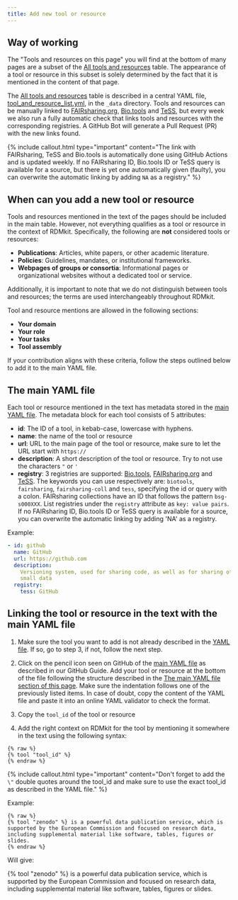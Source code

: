 ```yaml
---
title: Add new tool or resource
---
```


## Way of working

The "Tools and resources on this page" you will find at the bottom of many pages are a subset of the [All tools and resources](all_tools_and_resources) table. The appearance of a tool or resource in this subset is solely determined by the fact that it is mentioned in the content of that page.

The [All tools and resources](all_tools_and_resources) table is described in a central YAML file, [tool_and_resource_list.yml](https://github.com/elixir-europe/rdmkit/blob/master/_data/tool_and_resource_list.yml), in the `_data` directory. Tools and resources can be manually linked to [FAIRsharing.org](https://fairsharing.org/), [Bio.tools](https://bio.tools) and [TeSS](https://tess.elixir-europe.org/), but every week we also run a fully automatic check that links tools and resources with the corresponding registries. A GitHub Bot will generate a Pull Request (PR) with the new links found.

{% include callout.html type="important" content="The link with FAIRsharing, TeSS and Bio.tools is automatically done using GitHub Actions and is updated weekly. If no FAIRsharing ID, Bio.tools ID or TeSS query is available for a source, but there is yet one automatically given (faulty), you can overwrite the automatic linking by adding `NA` as a registry." %}


## When can you add a new tool or resource

Tools and resources mentioned in the text of the pages should be included in the main table. However, not everything qualifies as a tool or resource in the context of RDMkit. Specifically, the following are **not** considered tools or resources:  
- **Publications**: Articles, white papers, or other academic literature.  
- **Policies**: Guidelines, mandates, or institutional frameworks.  
- **Webpages of groups or consortia**: Informational pages or organizational websites without a dedicated tool or service.

Additionally, it is important to note that we do not distinguish between tools and resources; the terms are used interchangeably throughout RDMkit.

Tool and resource mentions are allowed in the following sections:  
- **Your domain**  
- **Your role**  
- **Your tasks**  
- **Tool assembly**  

If your contribution aligns with these criteria, follow the steps outlined below to add it to the main YAML file.

## The main YAML file

Each tool or resource mentioned in the text has metadata stored in the [main YAML file](https://github.com/elixir-europe/rdmkit/blob/master/_data/tool_and_resource_list.yml). The metadata block for each tool consists of 5 attributes:
- **id**: The ID of a tool, in kebab-case, lowercase with hyphens.
- **name**: the name of the tool or resource
- **url**: URL to the main page of the tool or resource, make sure to let the URL start with `https://`
- **description**: A short description of the tool or resource. Try to not use the characters `"` or `'` 
- **registry**: 3 registries are supported: [Bio.tools](https://bio.tools), [FAIRsharing.org](https://fairsharing.org/) and [TeSS](https://tess.elixir-europe.org/). The keywords you can use respectively are: `biotools`, `fairsharing`, `fairsharing-coll` and `tess`, specifying the id or query with a colon. FAIRsharing collections have an ID that follows the pattern `bsg-s000XXX`. List registries under the `registry` attribute as `key: value pairs`. If no FAIRsharing ID, Bio.tools ID or TeSS query is available for a source, you can overwrite the automatic linking by adding 'NA' as a registry.

Example:

```yml
- id: github
  name: GitHub
  url: https://github.com
  description:
    Versioning system, used for sharing code, as well as for sharing of
    small data
  registry:
    tess: GitHub
```

## Linking the tool or resource in the text with the main YAML file

1. Make sure the tool you want to add is not already described in the [YAML file](https://github.com/elixir-europe/rdmkit/blob/master/_data/tool_and_resource_list.yml). If so, go to step 3, if not, follow the next step.

1. Click on the pencil icon seen on GitHub of the [main YAML file](https://github.com/elixir-europe/rdmkit/blob/master/_data/tool_and_resource_list.yml) as described in our GitHub Guide. Add your tool or resource at the bottom of the file following the structure described in the [The main YAML file section of this page](#the-main-YAML-file). Make sure the indentation follows one of the previously listed items. In case of doubt, copy the content of the YAML file and paste it into an online YAML validator to check the format.

1. Copy the `tool_id` of the tool or resource

1. Add the right context on RDMkit for the tool by mentioning it somewhere in the text using the following syntax:
  
  ```
  {% raw %}
  {% tool "tool_id" %}
  {% endraw %}
  ```

  {% include callout.html type="important" content="Don't forget to add the `\"` double quotes around the tool_id and make sure to use the exact tool_id as described in the YAML file." %}

  Example:

  ```
  {% raw %}
  {% tool "zenodo" %} is a powerful data publication service, which is supported by the European Commission and focused on research data, including supplemental material like software, tables, figures or slides.
  {% endraw %}
  ```
  Will give: 
  
  {% tool "zenodo" %} is a powerful data publication service, which is supported by the European Commission and focused on research data, including supplemental material like software, tables, figures or slides.
